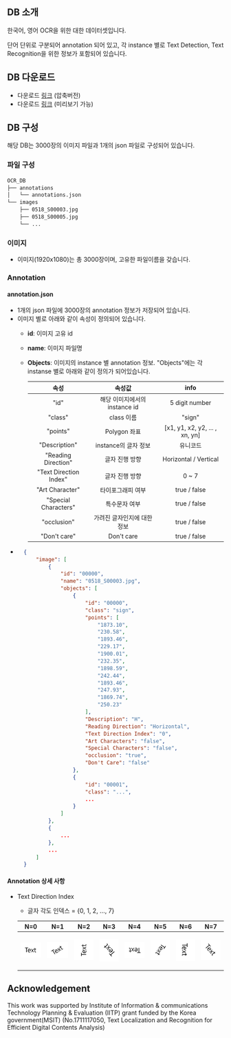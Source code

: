## DB 소개
한국어, 영어 OCR을 위한 대한 데이터셋입니다.

단어 단위로 구분되어 annotation 되어 있고, 각 instance 별로 Text Detection, Text Recognition을 위한 정보가 포함되어 있습니다.  

## DB 다운로드
* 다운로드 [링크](https://drive.google.com/file/d/1AYEpejAB5jd2zi-vWayCQmDkQN-kKrvN/view?usp=sharing) (압축버전)
* 다운로드 [링크](https://kor01.safelinks.protection.outlook.com/?url=https%3A%2F%2Fdrive.google.com%2Fdrive%2Ffolders%2F11frxzBLp-2_krbjVLSozXXurbmuh40A8%3Fusp%3Dsharing&data=04%7C01%7Cjaemyunglee%40ncsoft.com%7Cfa5107f91fa14d8976cf08d8b2e9ec9f%7C91856527a4464990b48e37ca10f2ee8d%7C0%7C0%7C637456065049643905%7CUnknown%7CTWFpbGZsb3d8eyJWIjoiMC4wLjAwMDAiLCJQIjoiV2luMzIiLCJBTiI6Ik1haWwiLCJXVCI6Mn0%3D%7C1000&sdata=9hP6MzZwdKSPD0Tk34N2cr3jELakiIYbhhaIiH7bzNw%3D&reserved=0) (미리보기 가능)

## DB 구성
해당 DB는 3000장의 이미지 파일과 1개의 json 파일로 구성되어 있습니다.
### 파일 구성
```bash
OCR_DB
├── annotations
│   └── annotations.json
└── images
    ├── 0518_S00003.jpg
    ├── 0518_S00005.jpg
    └── ...
```

### 이미지
* 이미지(1920x1080)는 총 3000장이며, 고유한 파일이름을 갖습니다.

### Annotation
#### annotation.json
* 1개의 json 파일에 3000장의 annotation 정보가 저장되어 있습니다.
* 이미지 별로 아래와 같이 속성이 정의되어 있습니다.
    * **id**: 이미지 고유 id
    * **name**: 이미지 파일명
    * **Objects**: 이미지의 instance 별 annotation 정보. "Objects"에는 각 instanse 별로 아래와 같이 정의가 되어있습니다.
        
        | **속성** | **속성값** | **info** |
        |  :---:  |  :---:  |  :---:  | 
        | "id" | 해당 이미지에서의 instance id | 5 digit number |
        | "class" | class 이름  | "sign" |
        | "points" | Polygon 좌표 | [x1, y1, x2, y2, ... , xn, yn] |
        | "Description" | instance의 글자 정보 | 유니코드 |
        | "Reading Direction" | 글자 진행 방향 | Horizontal / Vertical |
        | "Text Direction Index" | 글자 진행 방향 | 0 ~ 7 |
        | "Art Character" | 타이포그래피 여부 | true / false |
        | "Special Characters" | 특수문자 여부 | true / false |
        | "occlusion" | 가려진 글자인지에 대한 정보 | true / false |
        | "Don't care" | Don't care | true / false |
* ```json
    {
        "image": [
            {
                "id": "00000",
                "name": "0518_S00003.jpg",
                "objects": [
                    {
                        "id": "00000",
                        "class": "sign",
                        "points": [
                            "1873.10",
                            "230.58",
                            "1893.46",
                            "229.17",
                            "1900.01",
                            "232.35",
                            "1898.59",
                            "242.44",
                            "1893.46",
                            "247.93",
                            "1869.74",
                            "250.23"
                        ],
                        "Description": "H",
                        "Reading Direction": "Horizontal",
                        "Text Direction Index": "0",
                        "Art Characters": "false",
                        "Special Characters": "false",
                        "occlusion": "true",
                        "Don't Care": "false"
                    },
                    {
                        "id": "00001",
                        "class": "...",
                        ...
                    }
                ]
            },
            {
                ...
            },
            ...
        ]
    }
    ```
#### Annotation 상세 사항
* Text Direction Index
    * 글자 각도 인덱스 = {0, 1, 2, ..., 7}
    
    | **N=0** | **N=1** | **N=2** | **N=3** | **N=4** | **N=5** | **N=6** | **N=7** |
    |  :---:  |  :---:  |  :---:  |  :---:  |  :---:  |  :---:  |  :---:  |  :---:  |
    | <p align="center"> <img src="pic/n0.PNG"> </p> | <p align="center"> <img src="pic/n1.PNG"> </p> | <p align="center"> <img src="pic/n2.PNG"> </p> | <p align="center"> <img src="pic/n3.PNG"> </p> | <p align="center"> <img src="pic/n4.PNG"> </p> | <p align="center"> <img src="pic/n5.PNG"> </p> | <p align="center"> <img src="pic/n6.PNG"> </p> | <p align="center"> <img src="pic/n7.PNG"> </p> |
    
## Acknowledgement
This work was supported by Institute of Information & communications Technology Planning & Evaluation (IITP)
grant funded by the Korea government(MSIT)
(No.1711117050, Text Localization and Recognition for Efficient Digital Contents Analysis)